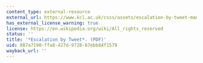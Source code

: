 ```yaml
---
content_type: external-resource
external_url: https://www.kcl.ac.uk/csss/assets/escalation-by-tweet-managing-the-new-nuclear-diplomacy-2020.pdf
has_external_license_warning: true
license: https://en.wikipedia.org/wiki/All_rights_reserved
status: ''
title: '*Escalation by Tweet*. (PDF)'
uid: 887a7190-ffa8-427d-9728-b7ebb84f1579
wayback_url: ''
---
```

